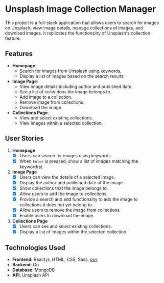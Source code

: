 # Unsplash Image Collection Manager

This project is a full-stack application that allows users to search for images on Unsplash, view image details, manage collections of images, and download images. It replicates the functionality of Unsplash's collection feature.

## Features

- **Homepage**: 
  - Search for images from Unsplash using keywords.
  - Display a list of images based on the search results.
- **Image Page**:
  - View image details including author and published date.
  - See a list of collections the image belongs to.
  - Add image to a collection.
  - Remove image from collections.
  - Download the image.
- **Collections Page**:
  - View and select existing collections.
  - View images within a selected collection.

## User Stories

1. **Homepage**
   - [x] Users can search for images using keywords.
   - [x] When `Enter` is pressed, show a list of images matching the keyword(s).
2. **Image Page**
   - [x] Users can view the details of a selected image.
   - [x] Display the author and published date of the image.
   - [x] Show collections that the image belongs to.
   - [x] Allow users to add the image to collections.
   - [x] Provide a search and add functionality to add the image to collections it does not yet belong to.
   - [x] Allow users to remove the image from collections.
   - [x] Enable users to download the image.
3. **Collections Page**
   - [x] Users can see and select existing collections.
   - [x] Display a list of images within the selected collection.

## Technologies Used

- **Frontend**: React.js, HTML, CSS, Sass, [swr](https://swr.vercel.app/)
- **Backend**: Go
- **Database**: MongoDB
- **API**: Unsplash API
